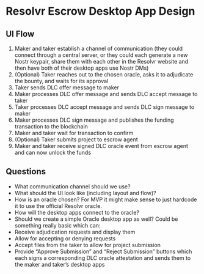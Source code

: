# Resolvr Escrow Desktop App Design

## UI Flow

1. Maker and taker establish a channel of communication (they could connect through a central server, or they could each generate a new Nostr keypair, share them with each other in the Resolvr website and then have both of their desktop apps use Nostr DMs)
2. (Optional) Taker reaches out to the chosen oracle, asks it to adjudicate the bounty, and waits for its approval
3. Taker sends DLC offer message to maker
4. Maker processes DLC offer message and sends DLC accept message to taker
5. Taker processes DLC accept message and sends DLC sign message to maker
6. Maker processes DLC sign message and publishes the funding transaction to the blockchain
7. Maker and taker wait for transaction to confirm
8. (Optional) Taker submits project to escrow agent
9. Maker and taker receive signed DLC oracle event from escrow agent and can now unlock the funds

## Questions

* What communication channel should we use?
* What should the UI look like (including layout and flow)?
* How is an oracle chosen? For MVP it might make sense to just hardcode it to use the official Resolvr oracle.
* How will the desktop apps connect to the oracle?
* Should we create a simple Oracle desktop app as well? Could be something really basic which can:
* Receive adjudication requests and display them
* Allow for accepting or denying requests
* Accept files from the taker to allow for project submission
* Provide “Approve Submission” and “Reject Submission” buttons which each signs a corresponding DLC oracle attestation and sends them to the maker and taker’s desktop apps
